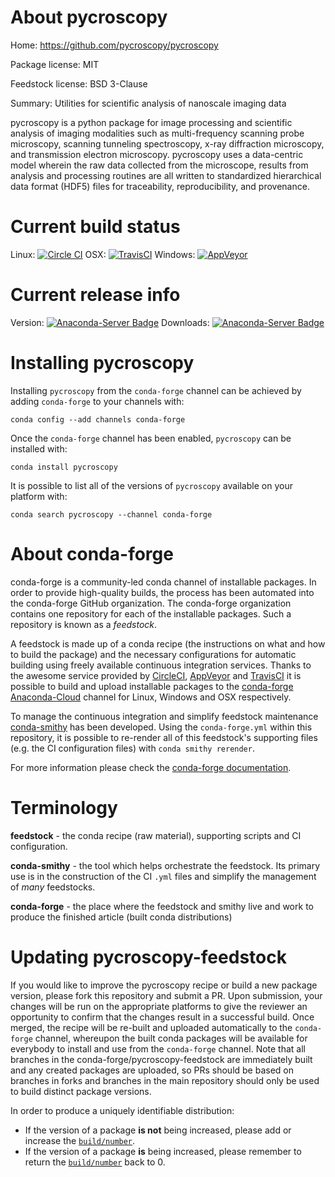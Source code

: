 About pycroscopy
================

Home: https://github.com/pycroscopy/pycroscopy

Package license: MIT

Feedstock license: BSD 3-Clause

Summary: Utilities for scientific analysis of nanoscale imaging data

pycroscopy is a python package for image processing and scientific analysis
of imaging modalities such as multi-frequency scanning probe microscopy,
scanning tunneling spectroscopy, x-ray diffraction microscopy, and transmission
electron microscopy. pycroscopy uses a data-centric model wherein the raw data
collected from the microscope, results from analysis and processing routines
are all written to standardized hierarchical data format (HDF5) files for
traceability, reproducibility, and provenance.


Current build status
====================

Linux: [![Circle CI](https://circleci.com/gh/conda-forge/pycroscopy-feedstock.svg?style=shield)](https://circleci.com/gh/conda-forge/pycroscopy-feedstock)
OSX: [![TravisCI](https://travis-ci.org/conda-forge/pycroscopy-feedstock.svg?branch=master)](https://travis-ci.org/conda-forge/pycroscopy-feedstock)
Windows: [![AppVeyor](https://ci.appveyor.com/api/projects/status/github/conda-forge/pycroscopy-feedstock?svg=True)](https://ci.appveyor.com/project/conda-forge/pycroscopy-feedstock/branch/master)

Current release info
====================
Version: [![Anaconda-Server Badge](https://anaconda.org/conda-forge/pycroscopy/badges/version.svg)](https://anaconda.org/conda-forge/pycroscopy)
Downloads: [![Anaconda-Server Badge](https://anaconda.org/conda-forge/pycroscopy/badges/downloads.svg)](https://anaconda.org/conda-forge/pycroscopy)

Installing pycroscopy
=====================

Installing `pycroscopy` from the `conda-forge` channel can be achieved by adding `conda-forge` to your channels with:

```
conda config --add channels conda-forge
```

Once the `conda-forge` channel has been enabled, `pycroscopy` can be installed with:

```
conda install pycroscopy
```

It is possible to list all of the versions of `pycroscopy` available on your platform with:

```
conda search pycroscopy --channel conda-forge
```


About conda-forge
=================

conda-forge is a community-led conda channel of installable packages.
In order to provide high-quality builds, the process has been automated into the
conda-forge GitHub organization. The conda-forge organization contains one repository
for each of the installable packages. Such a repository is known as a *feedstock*.

A feedstock is made up of a conda recipe (the instructions on what and how to build
the package) and the necessary configurations for automatic building using freely
available continuous integration services. Thanks to the awesome service provided by
[CircleCI](https://circleci.com/), [AppVeyor](http://www.appveyor.com/)
and [TravisCI](https://travis-ci.org/) it is possible to build and upload installable
packages to the [conda-forge](https://anaconda.org/conda-forge)
[Anaconda-Cloud](http://docs.anaconda.org/) channel for Linux, Windows and OSX respectively.

To manage the continuous integration and simplify feedstock maintenance
[conda-smithy](http://github.com/conda-forge/conda-smithy) has been developed.
Using the ``conda-forge.yml`` within this repository, it is possible to re-render all of
this feedstock's supporting files (e.g. the CI configuration files) with ``conda smithy rerender``.

For more information please check the [conda-forge documentation](https://conda-forge.org/docs/).

Terminology
===========

**feedstock** - the conda recipe (raw material), supporting scripts and CI configuration.

**conda-smithy** - the tool which helps orchestrate the feedstock.
                   Its primary use is in the construction of the CI ``.yml`` files
                   and simplify the management of *many* feedstocks.

**conda-forge** - the place where the feedstock and smithy live and work to
                  produce the finished article (built conda distributions)


Updating pycroscopy-feedstock
=============================

If you would like to improve the pycroscopy recipe or build a new
package version, please fork this repository and submit a PR. Upon submission,
your changes will be run on the appropriate platforms to give the reviewer an
opportunity to confirm that the changes result in a successful build. Once
merged, the recipe will be re-built and uploaded automatically to the
`conda-forge` channel, whereupon the built conda packages will be available for
everybody to install and use from the `conda-forge` channel.
Note that all branches in the conda-forge/pycroscopy-feedstock are
immediately built and any created packages are uploaded, so PRs should be based
on branches in forks and branches in the main repository should only be used to
build distinct package versions.

In order to produce a uniquely identifiable distribution:
 * If the version of a package **is not** being increased, please add or increase
   the [``build/number``](http://conda.pydata.org/docs/building/meta-yaml.html#build-number-and-string).
 * If the version of a package **is** being increased, please remember to return
   the [``build/number``](http://conda.pydata.org/docs/building/meta-yaml.html#build-number-and-string)
   back to 0.